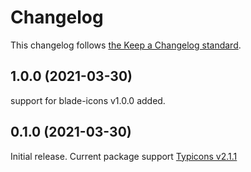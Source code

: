 # Changelog

This changelog follows [the Keep a Changelog standard](https://keepachangelog.com).

## 1.0.0 (2021-03-30)

support for blade-icons v1.0.0 added.

## 0.1.0 (2021-03-30)

Initial release.
Current package support [Typicons v2.1.1](https://github.com/stephenhutchings/typicons.font/releases/tag/v2.1.1)
